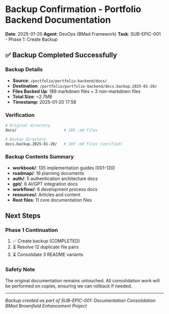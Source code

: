 # Backup Confirmation - Portfolio Backend Documentation

**Date**: 2025-01-20
**Agent**: DevOps (BMad Framework)
**Task**: SUB-EPIC-001 - Phase 1: Create Backup

## ✅ Backup Completed Successfully

### Backup Details
- **Source**: `/portfolio/portfolio-backend/docs/`
- **Destination**: `/portfolio/portfolio-backend/docs.backup.2025-01-20/`
- **Files Backed Up**: 189 markdown files + 3 non-markdown files
- **Total Size**: ~2.7MB
- **Timestamp**: 2025-01-20 17:58

### Verification
```bash
# Original directory
docs/                     # 189 .md files

# Backup directory
docs.backup.2025-01-20/   # 189 .md files (verified)
```

### Backup Contents Summary
- **workbook/**: 135 implementation guides (001-120)
- **roadmap/**: 16 planning documents
- **auth/**: 5 authentication architecture docs
- **gpt/**: 6 AI/GPT integration docs
- **workflow/**: 6 development process docs
- **resources/**: Articles and content
- **Root files**: 11 core documentation files

## Next Steps

### Phase 1 Continuation
1. ✅ Create backup (COMPLETED)
2. ⏳ Resolve 12 duplicate file pairs
3. ⏳ Consolidate 3 README variants

### Safety Note
The original documentation remains untouched. All consolidation work will be performed on copies, ensuring we can rollback if needed.

---

*Backup created as part of SUB-EPIC-001: Documentation Consolidation*
*BMad Brownfield Enhancement Project*